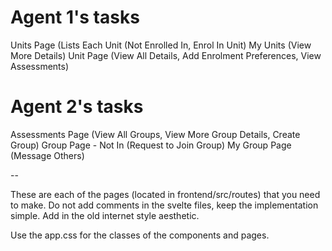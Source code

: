 # Agent 1's tasks
Units Page (Lists Each Unit (Not Enrolled In, Enrol In Unit)
My Units (View More Details)
Unit Page (View All Details, Add Enrolment Preferences, View Assessments)

# Agent 2's tasks
Assessments Page (View All Groups, View More Group Details, Create Group)
Group Page - Not In (Request to Join Group)
My Group Page (Message Others)

--

These are each of the pages (located in frontend/src/routes) that you need to make.
Do not add comments in the svelte files, keep the implementation simple. Add in the old internet style aesthetic.

Use the app.css for the classes of the components and pages.
